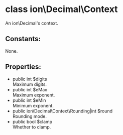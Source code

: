 #  class ion\Decimal\Context

An ion\Decimal's context.






## Constants:

None.

## Properties:

 * public int $digits  
  Maximum digits.
 * public int $eMax  
  Maximum exponent.
 * public int $eMin  
  Minimum exponent.
 * public ion\Decimal\Context\Rounding|int $round  
  Rounding mode.
 * public bool $clamp  
  Whether to clamp.

